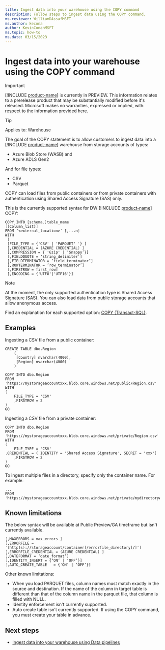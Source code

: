 ```yaml
---
title: Ingest data into your warehouse using the COPY command
description: Follow steps to ingest data using the COPY command.
ms.reviewer: WilliamDAssafMSFT
ms.author: kecona
author: KevinConanMSFT
ms.topic: how-to
ms.date: 03/15/2023
---
```


# Ingest data into your warehouse using the COPY command

> [!IMPORTANT]
> [!INCLUDE [product-name](../includes/product-name.md)] is currently in PREVIEW. This information relates to a prerelease product that may be substantially modified before it's released. Microsoft makes no warranties, expressed or implied, with respect to the information provided here.

> [!TIP]
> Applies to: Warehouse

The goal of the COPY statement is to allow customers to ingest data into a [!INCLUDE [product-name](../includes/product-name.md)] warehouse from storage accounts of types:

- Azure Blob Store (WASB) and
- Azure ADLS Gen2

And for file types:

- CSV
- Parquet

COPY can load files from public containers or from private containers with authentication using Shared Access Signature (SAS) only.

This is the currently supported syntax for DW [!INCLUDE [product-name](../includes/product-name.md)] COPY:

```
COPY INTO [schema.]table_name
[(Column_list)] 
FROM ‘<external_location>’ [,...n]
WITH
 ( 
 [FILE_TYPE = {'CSV' | 'PARQUET' '} ]
 [,CREDENTIAL = (AZURE CREDENTIAL) ]
 [,COMPRESSION = { 'Gzip' | ’Snappy’}] 
 [,FIELDQUOTE = ‘string_delimiter’] 
 [,FIELDTERMINATOR = ‘field_terminator’]
 [,ROWTERMINATOR = ‘row_terminator’]
 [,FIRSTROW = first_row]
 [,ENCODING = {'UTF8'|'UTF16'}] 
```

> [!NOTE]
> At the moment, the only supported authentication type is Shared Access Signature (SAS). You can also load data from public storage accounts that allow anonymous access.

Find an explanation for each supported option: [COPY (Transact-SQL)](/sql/t-sql/statements/copy-into-transact-sql?view=azure-sqldw-latest).

## Examples

Ingesting a CSV file from a public container:

```
CREATE TABLE dbo.Region
    (
     [Country] nvarchar(4000),
     [Region] nvarchar(4000)
    )

COPY INTO dbo.Region
FROM 'https://mystorageaccountxxx.blob.core.windows.net/public/Region.csv'
WITH
(
    FILE_TYPE = 'CSV'
    ,FIRSTROW = 2
)
GO
```

Ingesting a CSV file from a private container:

```
COPY INTO dbo.Region
FROM 'https://mystorageaccountxxx.blob.core.windows.net/private/Region.csv'
WITH
(
    FILE_TYPE = 'CSV'
,CREDENTIAL = ( IDENTITY = 'Shared Access Signature', SECRET = 'xxx')
    ,FIRSTROW = 2
)
GO
```

To ingest multiple files in a directory, specify only the container name. For example:

```
...
FROM 'https://mystorageaccountxxx.blob.core.windows.net/private/mydirectorywithCSVs’)
```

## Known limitations

The below syntax will be available at Public Preview/GA timeframe but isn't currently available.

```
[,MAXERRORS = max_errors ]
[,ERRORFILE = '[http(s)://storageaccount/container]/errorfile_directory[/]'] 
[,ERRORFILE_CREDENTIAL = (AZURE CREDENTIAL) ]
[,DATEFORMAT = ‘date_format’]
[,IDENTITY_INSERT = {‘ON’ | ‘OFF’}]
[,AUTO_CREATE_TABLE   = {‘ON’ | ‘OFF’}]
```

Other known limitations:

- When you load PARQUET files, column names must match exactly in the source and destination. If the name of the column in target table is different than that of the column name in the parquet file, that column is filled with NULL.
- Identity enforcement isn't currently supported.
- Auto create table isn't currently supported. If using the COPY command, you must create your table in advance.

## Next steps

- [Ingest data into your warehouse using Data pipelines](ingest-data-pipelines.md)
